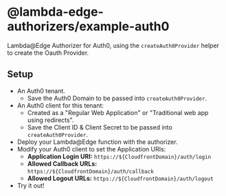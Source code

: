 # @lambda-edge-authorizers/example-auth0

Lambda@Edge Authorizer for Auth0, using the `createAuth0Provider` helper to create the Oauth Provider.

## Setup

- An Auth0 tenant.
  - Save the Auth0 Domain to be passed into `createAuth0Provider`.
- An Auth0 client for this tenant:
  - Created as a "Regular Web Application" or "Traditional web app using redirects".
  - Save the Client ID & Client Secret to be passed into `createAuth0Provider`.
- Deploy your Lambda@Edge function with the authorizer.
- Modify your Auth0 client to set the Application URIs:
  - **Application Login URI:** `https://${CloudfrontDomain}/auth/login`
  - **Allowed Callback URLs:** `https://${CloudfrontDomain}/auth/callback`
  - **Allowed Logout URLs:** `https://${CloudfrontDomain}/auth/logout`
- Try it out!
